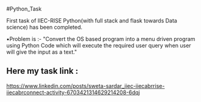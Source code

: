 #Python_Task

First task of IIEC-RISE Python(with full stack and flask towards Data science) has been completed.

▪️Problem is :- "Convert the OS based program into a menu driven program using Python Code which will execute the required user query when user will give the input as a text."

## Here my task link :
https://www.linkedin.com/posts/sweta-sardar_iiec-iiecabrrise-iiecabrconnect-activity-6703421314629214208-6dqj
